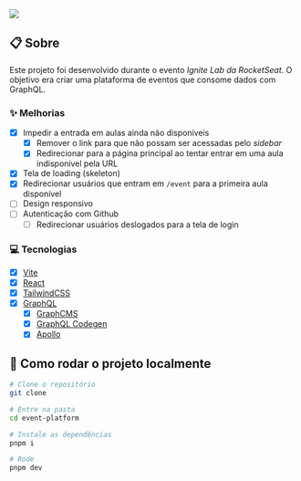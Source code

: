 ![](https://ik.imagekit.io/698xlahbaqz/Capa_EerBEpvUs.png?ik-sdk-version=javascript-1.4.3&updatedAt=1656940547894)

## :clipboard: Sobre

Este projeto foi desenvolvido durante o evento _Ignite Lab da RocketSeat_. O objetivo era criar uma plataforma de eventos que consome dados com GraphQL.

### :sparkles: Melhorias

- [X] Impedir a entrada em aulas ainda não disponíveis
  - [X] Remover o link para que não possam ser acessadas pelo *sidebar*
  - [X] Redirecionar para a página principal ao tentar entrar em uma aula indisponível pela URL
- [X] Tela de loading (skeleton)
- [X] Redirecionar usuários que entram em `/event` para a primeira aula disponível
- [ ] Design responsivo
- [ ] Autenticação com Github
  - [ ] Redirecionar usuários deslogados para a tela de login 

### :computer: Tecnologias

- [X] [Vite](vitejs.dev/)
- [X] [React](https://pt-br.reactjs.org/)
- [X] [TailwindCSS](https://tailwindcss.com/)
- [X] [GraphQL](https://graphql.org/)
  - [X] [GraphCMS](https://graphcms.com/)
  - [X] [GraphQL Codegen](https://www.graphql-code-generator.com/)
  - [X] [Apollo](https://www.apollographql.com/)

## :file_folder: Como rodar o projeto localmente

```bash
# Clone o repositório
git clone 

# Entre na pasta
cd event-platform

# Instale as dependências
pnpm i

# Rode
pnpm dev
```